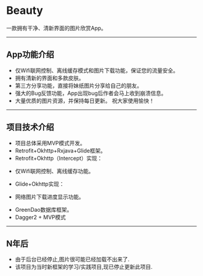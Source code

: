 # Beauty

一款拥有干净、清新界面的图片欣赏App。

***
## App功能介绍
* 仅Wifi联网控制、离线缓存模式和图片下载功能，保证您的流量安全。
* 拥有清新的界面和多款皮肤。 
* 第三方分享功能，直接将妹纸图片分享给自己的朋友。
* 强大的Bug反馈功能，App出现bug后作者会马上收到崩溃信息。
* 大量优质的图片资源，并保持每日更新。 祝大家使用愉快！

***
## 项目技术介绍
* 项目总体采用MVP模式开发。
* Retrofit+Okhttp+Rxjava+Glide框架。
* Retrofit+Okhttp（Intercept）实现：
 + 仅Wifi联网控制、离线缓存功能。
* Glide+Okhttp实现：
 + 网络图片下载进度显示功能。
* GreenDao数据库框架。
* Dagger2 + MVP模式

***
## N年后
* 由于后台已经停止,图片很可能已经加载不出来了.
* 该项目为当时新框架的学习/实践项目,现已停止更新此项目.
